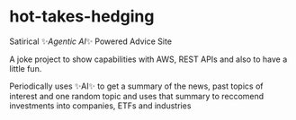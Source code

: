 # hot-takes-hedging
Satirical ✨*Agentic AI*✨  Powered Advice Site

A joke project to show capabilities with AWS, REST APIs and also to have a little fun.

Periodically uses ✨AI✨ to get a summary of the news, past topics of interest and one random topic and uses that summary to reccomend investments into companies, ETFs and industries

